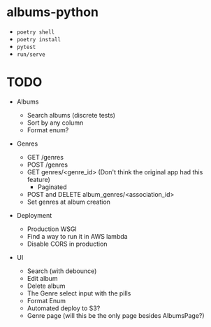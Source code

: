 # albums-python

- `poetry shell`
- `poetry install`
- `pytest`
- `run/serve`

# TODO

- Albums
    - Search albums (discrete tests)
    - Sort by any column
    - Format enum?

- Genres
    - GET /genres
    - POST /genres
    - GET genres/<genre_id> (Don't think the original app had this feature)
        - Paginated
    - POST and DELETE album_genres/<association_id>
    - Set genres at album creation

- Deployment
    - Production WSGI
    - Find a way to run it in AWS lambda
    - Disable CORS in production

- UI
    - Search (with debounce)
    - Edit album
    - Delete album
    - The Genre select input with the pills
    - Format Enum
    - Automated deploy to S3?
    - Genre page (will this be the only page besides AlbumsPage?)
